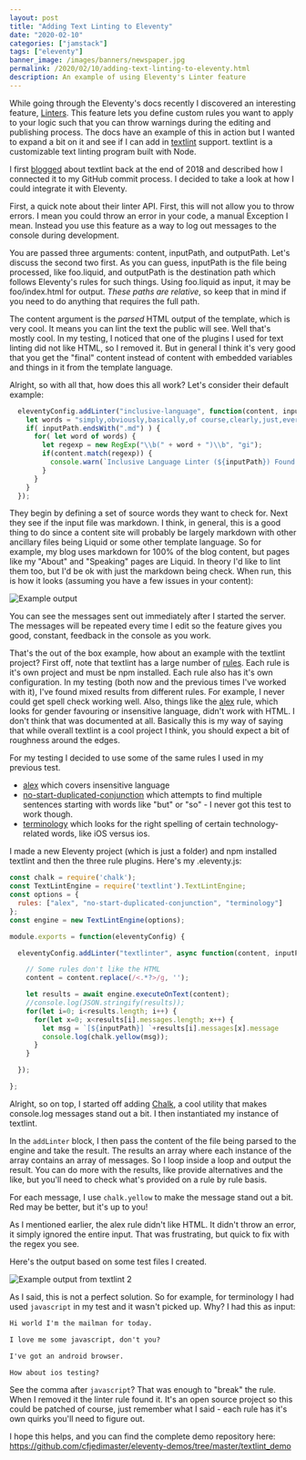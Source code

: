 ```yaml
---
layout: post
title: "Adding Text Linting to Eleventy"
date: "2020-02-10"
categories: ["jamstack"]
tags: ["eleventy"]
banner_image: /images/banners/newspaper.jpg
permalink: /2020/02/10/adding-text-linting-to-eleventy.html
description: An example of using Eleventy's Linter feature
---
```


While going through the Eleventy's docs recently I discovered an interesting feature, [Linters](https://www.11ty.dev/docs/config/#linters). This feature lets you define custom rules you want to apply to your logic such that you can throw warnings during the editing and publishing process. The docs have an example of this in action but I wanted to expand a bit on it and see if I can add in [textlint](https://textlint.github.io/) support. textlint is a customizable text linting program built with Node. 

I first [blogged](https://www.raymondcamden.com/2018/12/28/adding-automated-text-linting-to-my-blog) about textlint back at the end of 2018 and described how I connected it to my GitHub commit process. I decided to take a look at how I could integrate it with Eleventy.

First, a quick note about their linter API. First, this will not allow you to throw errors. I mean you could throw an error in your code, a manual Exception I mean. Instead you use this feature as a way to log out messages to the console during development.

You are passed three arguments: content, inputPath, and outputPath. Let's discuss the second two first. As you can guess, inputPath is the file being processed, like foo.liquid, and outputPath is the destination path which follows Eleventy's rules for such things. Using foo.liquid as input, it may be foo/index.html for output. *These paths are relative*, so keep that in mind if you need to do anything that requires the full path.

The content argument is the *parsed* HTML output of the template, which is very cool. It means you can lint the text the public will see. Well that's mostly cool. In my testing, I noticed that one of the plugins I used for text linting did not like HTML, so I removed it. But in general I think it's very good that you get the "final" content instead of content with embedded variables and things in it from the template language. 

Alright, so with all that, how does this all work? Let's consider their default example:

```js
  eleventyConfig.addLinter("inclusive-language", function(content, inputPath, outputPath) {
    let words = "simply,obviously,basically,of course,clearly,just,everyone knows,however,easy".split(",");
    if( inputPath.endsWith(".md") ) {
      for( let word of words) {
        let regexp = new RegExp("\\b(" + word + ")\\b", "gi");
        if(content.match(regexp)) {
          console.warn(`Inclusive Language Linter (${inputPath}) Found: ${word}`);
        }
      }
    }
  });
```

They begin by defining a set of source words they want to check for. Next they see if the input file was markdown. I think, in general, this is a good thing to do since a content site will probably be largely markdown with other ancillary files being Liquid or some other template language. So for example, my blog uses markdown for 100% of the blog content, but pages like my "About" and "Speaking" pages are Liquid. In theory I'd like to lint them too, but I'd be ok with just the markdown being check. When run, this is how it looks (assuming you have a few issues in your content):

<img src="https://static.raymondcamden.com/images/2020/02/tl1.png" alt="Example output" class="imgborder imgcenter">

You can see the messages sent out immediately after I started the server. The messages will be repeated every time I edit so the feature gives you good, constant, feedback in the console as you work. 

That's the out of the box example, how about an example with the textlint project? First off, note that textlint has a large number of [rules](https://github.com/textlint/textlint/wiki/Collection-of-textlint-rule). Each rule is it's own project and must be npm installed. Each rule also has it's own configuration. In my testing (both now and the previous times I've worked with it), I've found mixed results from different rules. For example, I never could get spell check working well. Also, things like the [alex](https://github.com/azu/textlint-rule-alex) rule, which looks for gender favouring or insensitive language, didn't work with HTML. I don't think that was documented at all. Basically this is my way of saying that while overall textlint is a cool project I think, you should expect a bit of roughness around the edges. 

For my testing I decided to use some of the same rules I used in my previous test.

* [alex](https://github.com/azu/textlint-rule-alex) which covers insensitive language
* [no-start-duplicated-conjunction](https://github.com/azu/textlint-rule-no-start-duplicated-conjunction) which attempts to find multiple sentences starting with words like "but" or "so" - I never got this test to work though.
* [terminology](https://github.com/sapegin/textlint-rule-terminology) which looks for the right spelling of certain technology-related words, like iOS versus ios.
  
I made a new Eleventy project (which is just a folder) and npm installed textlint and then the three rule plugins. Here's my .eleventy.js:

```js
const chalk = require('chalk');
const TextLintEngine = require('textlint').TextLintEngine;
const options = {
  rules: ["alex", "no-start-duplicated-conjunction", "terminology"]
};
const engine = new TextLintEngine(options);

module.exports = function(eleventyConfig) {

  eleventyConfig.addLinter("textlinter", async function(content, inputPath, outputPath) {

    // Some rules don't like the HTML
    content = content.replace(/<.*?>/g, '');

    let results = await engine.executeOnText(content);
    //console.log(JSON.stringify(results));
    for(let i=0; i<results.length; i++) {
      for(let x=0; x<results[i].messages.length; x++) {
        let msg = `[${inputPath}] `+results[i].messages[x].message
        console.log(chalk.yellow(msg));
      }
    }

  });

};
```

Alright, so on top, I started off adding [Chalk](https://github.com/chalk/chalk#readme), a cool utility that makes console.log messages stand out a bit. I then instantiated my instance of textlint. 

In the `addLinter` block, I then pass the content of the file being parsed to the engine and take the result. The results an array where each instance of the array contains an array of messages. So I loop inside a loop and output the result. You can do more with the results, like provide alternatives and the like, but you'll need to check what's provided on a rule by rule basis.

For each message, I use `chalk.yellow` to make the message stand out a bit. Red may be better, but it's up to you!

As I mentioned earlier, the alex rule didn't like HTML. It didn't throw an error, it simply ignored the entire input. That was frustrating, but quick to fix with the regex you see. 

Here's the output based on some test files I created.

<img src="https://static.raymondcamden.com/images/2020/02/tl2.png" alt="Example output from textlint 2" class="imgborder imgcenter">

As I said, this is not a perfect solution. So for example, for terminology I had used `javascript` in my test and it wasn't picked up. Why? I had this as input:

```html
Hi world I'm the mailman for today.

I love me some javascript, don't you?

I've got an android browser.

How about ios testing?
```

See the comma after `javascript`? That was enough to "break" the rule. When I removed it the linter rule found it. It's an open source project so this could be patched of course, just remember what I said - each rule has it's own quirks you'll need to figure out. 

I hope this helps, and you can find the complete demo repository here: <https://github.com/cfjedimaster/eleventy-demos/tree/master/textlint_demo>